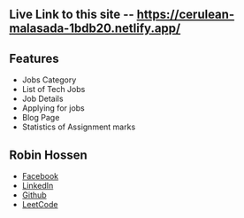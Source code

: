 ## Live Link to this site -- https://cerulean-malasada-1bdb20.netlify.app/

## Features

- Jobs Category
- List of Tech Jobs
- Job Details
- Applying for jobs
- Blog Page
- Statistics of Assignment marks

## Robin Hossen

- [Facebook](https://www.facebook.com/robin0787)
- [LinkedIn](https://www.linkedin.com/in/robin0787/)
- [Github](https://github.com/Robin0787)
- [LeetCode](https://leetcode.com/mohammadrobin636/)
